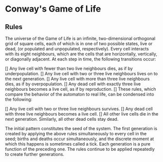# Conway's Game of Life

## Rules

The universe of the Game of Life is an infinite, two-dimensional orthogonal grid of square cells, each of which is in one of two possible states, live or dead, (or populated and unpopulated, respectively). Every cell interacts with its eight neighbours, which are the cells that are horizontally, vertically, or diagonally adjacent. At each step in time, the following transitions occur:

[] Any live cell with fewer than two live neighbours dies, as if by underpopulation.
[] Any live cell with two or three live neighbours lives on to the next generation.
[] Any live cell with more than three live neighbours dies, as if by overpopulation.
[] Any dead cell with exactly three live neighbours becomes a live cell, as if by reproduction.
[] These rules, which compare the behavior of the automaton to real life, can be condensed into the following:

[] Any live cell with two or three live neighbours survives.
[] Any dead cell with three live neighbours becomes a live cell.
[] All other live cells die in the next generation. Similarly, all other dead cells stay dead.

The initial pattern constitutes the seed of the system. The first generation is created by applying the above rules simultaneously to every cell in the seed; births and deaths occur simultaneously, and the discrete moment at which this happens is sometimes called a tick. Each generation is a pure function of the preceding one. The rules continue to be applied repeatedly to create further generations.
